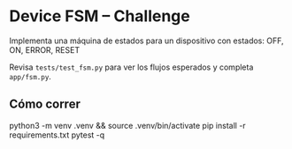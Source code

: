 # Device FSM – Challenge

Implementa una máquina de estados para un dispositivo con estados:
OFF, ON, ERROR, RESET

Revisa `tests/test_fsm.py` para ver los flujos esperados y completa `app/fsm.py`.

## Cómo correr
python3 -m venv .venv && source .venv/bin/activate
pip install -r requirements.txt
pytest -q

